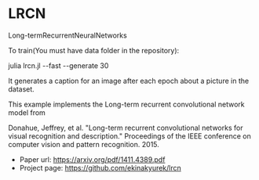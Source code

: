 # LRCN
Long-termRecurrentNeuralNetworks

To train(You must have data folder in the repository):

julia lrcn.jl --fast --generate 30

It generates a caption for an image after each epoch about a picture in the dataset.

This example implements the Long-term recurrent convolutional network model from

Donahue, Jeffrey, et al. "Long-term recurrent convolutional networks for visual recognition and description."
Proceedings of the IEEE conference on computer vision and pattern recognition. 2015.

* Paper url: https://arxiv.org/pdf/1411.4389.pdf
* Project page: https://github.com/ekinakyurek/lrcn
